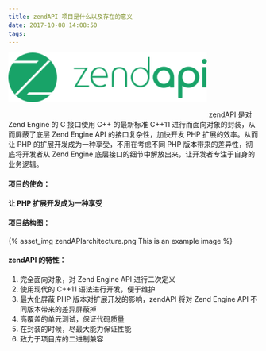 ```yaml
---
title: zendAPI 项目是什么以及存在的意义
date: 2017-10-08 14:08:50
tags:
---
```

<img style="width:400px; height: 100px; margin-bottom:30px;" src="/statics/images/zendapi-normal.svg" />
zendAPI 是对 Zend Engine 的 C 接口使用 C++ 的最新标准 C++11 进行而面向对象的封装，从而屏蔽了底层 Zend Engine API 的接口复杂性，加快开发 PHP 扩展的效率。从而让 PHP 的扩展开发成为一种享受，不用在考虑不同 PHP 版本带来的差异性，彻底将开发者从 Zend Engine 底层接口的细节中解放出来，让开发者专注于自身的业务逻辑。

#### 项目的使命：
**让 PHP 扩展开发成为一种享受**

#### 项目结构图：
{% asset_img zendAPIarchitecture.png This is an example image %}
</br>

#### zendAPI 的特性：

1. 完全面向对象，对 Zend Engine API 进行二次定义
2. 使用现代的 C++11 语法进行开发，便于维护
3. 最大化屏蔽 PHP 版本对扩展开发的影响，zendAPI 将对 Zend Engine API 不同版本带来的差异屏蔽掉
4. 高覆盖的单元测试，保证代码质量
5. 在封装的时候，尽最大能力保证性能
6. 致力于项目库的二进制兼容